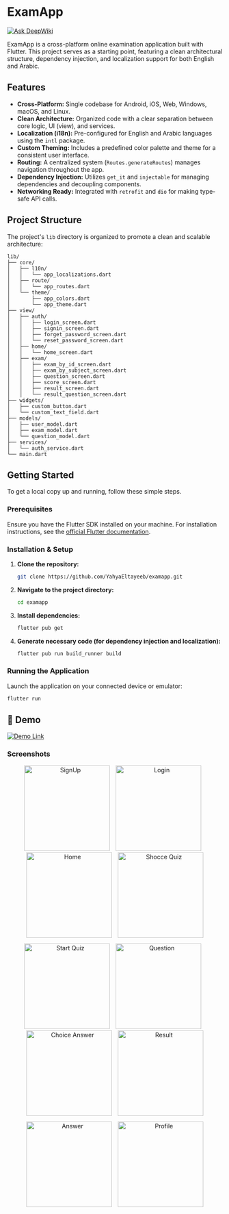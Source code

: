 # ExamApp

[![Ask DeepWiki](https://devin.ai/assets/askdeepwiki.png)](https://deepwiki.com/YahyaEltayeeb/examapp)

ExamApp is a cross-platform online examination application built with Flutter. This project serves as a starting point, featuring a clean architectural structure, dependency injection, and localization support for both English and Arabic.

## Features

- **Cross-Platform:** Single codebase for Android, iOS, Web, Windows, macOS, and Linux.
- **Clean Architecture:** Organized code with a clear separation between core logic, UI (view), and services.
- **Localization (i18n):** Pre-configured for English and Arabic languages using the `intl` package.
- **Custom Theming:** Includes a predefined color palette and theme for a consistent user interface.
- **Routing:** A centralized system (`Routes.generateRoutes`) manages navigation throughout the app.
- **Dependency Injection:** Utilizes `get_it` and `injectable` for managing dependencies and decoupling components.
- **Networking Ready:** Integrated with `retrofit` and `dio` for making type-safe API calls.

## Project Structure

The project's `lib` directory is organized to promote a clean and scalable architecture:

```
lib/
├── core/
│   ├── l10n/                  
│   │   └── app_localizations.dart
│   ├── route/                 
│   │   └── app_routes.dart
│   └── theme/                 
│       ├── app_colors.dart
│       └── app_theme.dart
├── view/
│   ├── auth/
│   │   ├── login_screen.dart
│   │   ├── signin_screen.dart
│   │   ├── forget_password_screen.dart
│   │   └── reset_password_screen.dart
│   ├── home/
│   │   └── home_screen.dart
│   ├── exam/
│   │   ├── exam_by_id_screen.dart
│   │   ├── exam_by_subject_screen.dart
│   │   ├── question_screen.dart
│   │   ├── score_screen.dart
│   │   ├── result_screen.dart
│   │   └── result_question_screen.dart
├── widgets/                          
│   ├── custom_button.dart
│   └── custom_text_field.dart
├── models/                           
│   ├── user_model.dart
│   ├── exam_model.dart
│   └── question_model.dart
├── services/                         
│   └── auth_service.dart
└── main.dart

```

## Getting Started

To get a local copy up and running, follow these simple steps.

### Prerequisites

Ensure you have the Flutter SDK installed on your machine. For installation instructions, see the [official Flutter documentation](https://docs.flutter.dev/get-started/install).

### Installation & Setup

1.  **Clone the repository:**
    ```sh
    git clone https://github.com/YahyaEltayeeb/examapp.git
    ```
2.  **Navigate to the project directory:**
    ```sh
    cd examapp
    ```
3.  **Install dependencies:**
    ```sh
    flutter pub get
    ```
4. **Generate necessary code (for dependency injection and localization):**
    ```sh
    flutter pub run build_runner build
    ```
### Running the Application

Launch the application on your connected device or emulator:
```sh
flutter run
 ```
## 🎥 Demo

<a href="https://drive.google.com/file/d/1XLXKXxQ42stgQxa752_I5x5aO7k90bis/view?usp=sharing" target="_blank">
  <img src="https://img.shields.io/badge/Watch%20Demo-Click%20Here-blue?style=for-the-badge" alt="Demo Link"/>
</a>

### Screenshots

<div align="center">

<img src="https://github.com/user-attachments/assets/42027014-24e7-4acf-b5b2-61011aa972eb" alt="SignUp" width="200px" style="margin-right:10px"/>
<img src="https://github.com/user-attachments/assets/6c70270a-734b-4b18-9285-0c5e3d2afbab" alt="Login" width="200px" style="margin-right:10px"/>
<img src="https://github.com/user-attachments/assets/7172037f-ca35-4ae5-88df-75349b5fc53a" alt="Home" width="200px" style="margin-right:10px"/>
<img src="https://github.com/user-attachments/assets/77a7808b-ef0b-43b1-92ef-3b8927137ef3" alt="Shocce Quiz" width="200px"/>

</div>

<div align="center" style="margin-top:10px">

<img src="https://github.com/user-attachments/assets/d4d2b37f-adf6-4799-bb1a-9aec2f90ee39" alt="Start Quiz" width="200px" style="margin-right:10px"/>
<img src="https://github.com/user-attachments/assets/480c9452-ad1c-4cae-a17a-4e2251894cef" alt="Question" width="200px" style="margin-right:10px"/>
<img src="https://github.com/user-attachments/assets/d5597532-b91f-42eb-bfc0-3e6c2891f680" alt="Choice Answer" width="200px" style="margin-right:10px"/>
<img src="https://github.com/user-attachments/assets/4684b6ab-c946-4eb0-bb71-4f8b4fdde341" alt="Result" width="200px"/>

</div>

<div align="center" style="margin-top:10px">

<img src="https://github.com/user-attachments/assets/4ad9c387-825c-49e1-a6d3-124590f02ce0" alt="Answer" width="200px" style="margin-right:10px"/>
<img src="https://github.com/user-attachments/assets/6a065959-40cb-49a6-b9a5-b908c074fba1" alt="Profile" width="200px"/>

</div>
